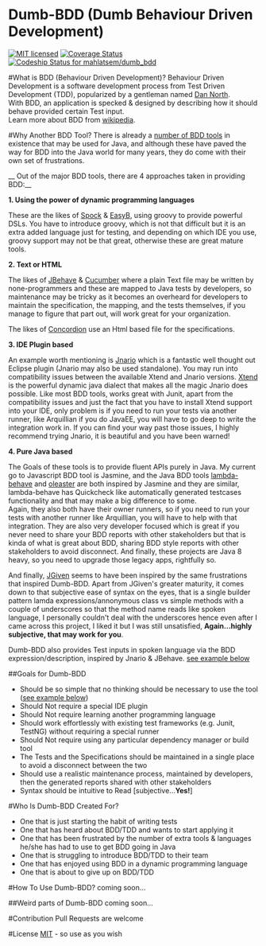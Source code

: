 # Dumb-BDD (Dumb Behaviour Driven Development)
[![MIT licensed](https://img.shields.io/badge/license-MIT-blue.svg)](https://raw.githubusercontent.com/hyperium/hyper/master/LICENSE)
[![Coverage Status](https://coveralls.io/repos/github/mahlatsem/dumb_bdd/badge.svg?branch=master)](https://coveralls.io/github/mahlatsem/dumb_bdd?branch=master)
[ ![Codeship Status for mahlatsem/dumb_bdd](https://codeship.com/projects/18ec3e70-a8d0-0133-ff37-528fa7782574/status?branch=master)](https://codeship.com/projects/130744)

#What is BDD (Behaviour Driven Development)?
Behaviour Driven Development is a software development process from Test Driven Development (TDD), popularized by a gentleman named [Dan North](http://dannorth.net/introducing-bdd/).  
With BDD, an application is specked & designed by describing how it should behave provided certain Test input.  
Learn more about BDD from [wikipedia](https://en.wikipedia.org/wiki/Behavior-driven_development).

#Why Another BDD Tool?
There is already a [number of BDD tools](https://dzone.com/articles/brief-comparison-bdd) in existence that may be used for Java, and although these have paved the way for BDD into the Java world for many years, they do come with their own set of frustrations.  

__ Out of the major BDD tools, there are 4 approaches taken in providing BDD:__ 

**1.	Using the power of dynamic programming languages**  

These are the likes of [Spock](http://spockframework.org) & [EasyB](http://easyb.org/), using groovy to provide powerful DSLs. You have to introduce groovy, which is not that difficult but it is an extra added language just for testing, and depending on which IDE you use, groovy support may not be that great, otherwise these are great mature tools.

**2.	Text or HTML**
  
The likes of [JBehave](http://jbehave.org/) & [Cucumber](https://cucumber.io/) where a plain Text file may be written by none-programmers and these are mapped to Java tests by developers, so maintenance may be tricky as it becomes an overheard for developers to maintain the specification, the mapping, and the tests themselves, if you manage to figure that part out, will work great for your organization.
  
The likes of [Concordion](http://concordion.org/) use an Html based file for the specifications.

**3.	IDE Plugin based**
  
An example worth mentioning is [Jnario](http://jnario.org/) which is a fantastic well thought out Eclipse plugin (Jnario may also be used standalone). You may run into compatibility issues between the available Xtend and Jnario versions. [Xtend](http://www.eclipse.org/xtend/) is the powerful dynamic java dialect that makes all the magic Jnario does possible.
Like most BDD tools, works great with Junit, apart from the compatibility issues and just the fact that you have to install Xtend support into your IDE, only problem is if you need to run your tests via another runner, like Arquillian if you do JavaEE, you will have to go deep to write the integration work in. If you can find your way past those issues, I highly recommend trying Jnario, it is beautiful and you have been warned!

**4.	Pure Java based**
  
The Goals of these tools is to provide fluent APIs purely in Java.
My current go to Javascript BDD tool is Jasmine, and the Java BDD tools [lambda-behave](http://richardwarburton.github.io/lambda-behave/) and [oleaster](https://github.com/mscharhag/oleaster) are both inspired by Jasmine and they are similar, lambda-behave has Quickcheck like automatically generated testcases functionality and that may make a big difference to some.  
Again, they also both have their owner runners, so if you need to run your tests with another runner like Arquillian, you will have to help with that integration. They are also very developer focused which is great if you never need to share your BDD reports with other stakeholders but that is kinda of what is great about BDD, sharing BDD style reports with other stakeholders to avoid disconnect. And finally, these projects are Java 8 heavy, so you need to upgrade those legacy apps, rightfully so.
  
And finally, [JGiven](http://jgiven.org/) seems to have been inspired by the same frustrations that inspired Dumb-BDD. Apart from JGiven's greater maturity, it comes down to that subjective ease of syntax on the eyes, that is a single builder pattern lamda expressions/annonymous class vs simple methods with a couple of underscores so that the method name reads like spoken language, I personally couldn't deal with the underscores hence even after I came across this project, I liked it but I was still unsatisfied, **Again...highly subjective, that may work for you**.

Dumb-BDD also provides Test inputs in spoken language via the BDD expression/description, inspired by Jnario & JBehave.
[see example below](#how-to-use-dumb-bdd)
 
##Goals for Dumb-BDD

*   Should be so simple that no thinking should be necessary to use the tool ([see example below](#how-to-use-dumb-bdd))
*   Should Not require a special IDE plugin
*   Should Not require learning another programming language
*   Should work effortlessly with existing test frameworks (e.g. Junit, TestNG) without requiring a special runner
*   Should Not require using any particular dependency manager or build tool
*	The Tests and the Specifications should be maintained in a single place to avoid a disconnect between the two
*	Should use a realistic maintenance process, maintained by developers, then the generated reports shared with other stakeholders
*	Syntax should be intuitive to Read [subjective...**Yes!**]

#Who Is Dumb-BDD Created For?

*   One that is just starting the habit of writing tests
*   One that has heard about BDD/TDD and wants to start applying it
*   One that has been frustrated by the number of extra tools & languages he/she has had to use to get BDD going in Java
*   One that is struggling to introduce BDD/TDD to their team
*   One that has enjoyed using BDD in a dynamic programming language
*   One that is about to give up on BDD/TDD

#How To Use Dumb-BDD?
coming soon...

##Weird parts of Dumb-BDD
coming soon...

#Contribution
Pull Requests are welcome

#License
[MIT](../blob/master/LICENSE) - so use as you wish
